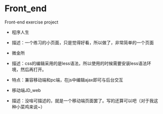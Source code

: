 # Front_end
Front-end exercise project


- 程序人生
 - 描述：一个练习的小页面，只是觉得好看，所以做了，非常简单的一个页面
 
- 微金所
 - 描述：css的编辑采用的是less语法，所以使用的时候需要安装less语法环境，然后再打开。
 - 特点：兼容移动端和pc端，在js中编辑ajax即可与后台交互
 
- 移动端JD_web
 - 描述：没啥可描述的，就是一个移动端页面罢了。写的还算可以吧（对于我这种小菜鸡来说~）
